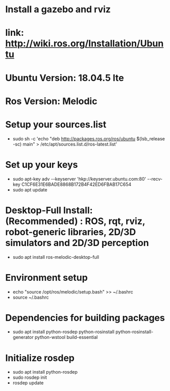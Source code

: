 # Install a gazebo and rviz
# link: http://wiki.ros.org/Installation/Ubuntu
# Ubuntu Version: 18.04.5 lte
# Ros Version: Melodic

# Setup your sources.list
- sudo sh -c 'echo "deb http://packages.ros.org/ros/ubuntu $(lsb_release -sc) main" > /etc/apt/sources.list.d/ros-latest.list'

# Set up your keys
- sudo apt-key adv --keyserver 'hkp://keyserver.ubuntu.com:80' --recv-key C1CF6E31E6BADE8868B172B4F42ED6FBAB17C654
- sudo apt update

# Desktop-Full Install: (Recommended) : ROS, rqt, rviz, robot-generic libraries, 2D/3D simulators and 2D/3D perception
- sudo apt install ros-melodic-desktop-full

# Environment setup
- echo "source /opt/ros/melodic/setup.bash" >> ~/.bashrc
- source ~/.bashrc
# Dependencies for building packages
- sudo apt install python-rosdep python-rosinstall python-rosinstall-generator python-wstool build-essential

# Initialize rosdep
- sudo apt install python-rosdep
- sudo rosdep init
- rosdep update
